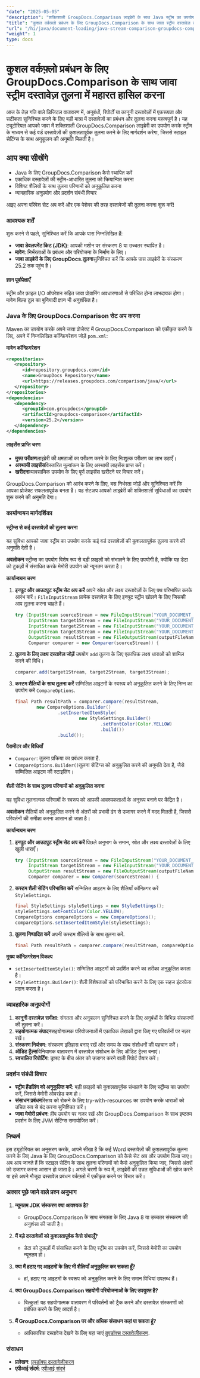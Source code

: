```yaml
---
"date": "2025-05-05"
"description": "शक्तिशाली GroupDocs.Comparison लाइब्रेरी के साथ Java स्ट्रीम का उपयोग करके Word दस्तावेज़ों की कुशलतापूर्वक तुलना करना सीखें। स्ट्रीम-आधारित तुलना में महारत हासिल करें और शैलियों को अनुकूलित करें।"
"title": "कुशल वर्कफ़्लो प्रबंधन के लिए GroupDocs.Comparison के साथ जावा स्ट्रीम दस्तावेज़ तुलना में महारत हासिल करना"
"url": "/hi/java/document-loading/java-stream-comparison-groupdocs-comparison/"
"weight": 1
type: docs
---
```

# कुशल वर्कफ़्लो प्रबंधन के लिए GroupDocs.Comparison के साथ जावा स्ट्रीम दस्तावेज़ तुलना में महारत हासिल करना

आज के तेज़ गति वाले डिजिटल वातावरण में, अनुबंधों, रिपोर्टों या कानूनी दस्तावेज़ों में एकरूपता और सटीकता सुनिश्चित करने के लिए बड़ी मात्रा में दस्तावेज़ों का प्रबंधन और तुलना करना महत्वपूर्ण है। यह ट्यूटोरियल आपको जावा में शक्तिशाली GroupDocs.Comparison लाइब्रेरी का उपयोग करके स्ट्रीम के माध्यम से कई वर्ड दस्तावेज़ों की कुशलतापूर्वक तुलना करने के लिए मार्गदर्शन करेगा, जिससे स्टाइल सेटिंग्स के साथ अनुकूलन की अनुमति मिलती है।

## आप क्या सीखेंगे
- Java के लिए GroupDocs.Comparison कैसे स्थापित करें
- एकाधिक दस्तावेज़ों की स्ट्रीम-आधारित तुलना को क्रियान्वित करना
- विशिष्ट शैलियों के साथ तुलना परिणामों को अनुकूलित करना
- व्यावहारिक अनुप्रयोग और प्रदर्शन संबंधी विचार

आइए अपना परिवेश सेट अप करें और एक पेशेवर की तरह दस्तावेजों की तुलना करना शुरू करें!

### आवश्यक शर्तें
शुरू करने से पहले, सुनिश्चित करें कि आपके पास निम्नलिखित हैं:
- **जावा डेवलपमेंट किट (JDK)**: आपकी मशीन पर संस्करण 8 या उच्चतर स्थापित है।
- **मावेन**: निर्भरताओं के प्रबंधन और परियोजना के निर्माण के लिए।
- **जावा लाइब्रेरी के लिए GroupDocs.तुलना**सुनिश्चित करें कि आपके पास लाइब्रेरी के संस्करण 25.2 तक पहुंच है।

#### ज्ञान पूर्वापेक्षाएँ
स्ट्रीम और फ़ाइल I/O ऑपरेशन सहित जावा प्रोग्रामिंग अवधारणाओं से परिचित होना लाभदायक होगा। मावेन बिल्ड टूल का बुनियादी ज्ञान भी अनुशंसित है।

### Java के लिए GroupDocs.Comparison सेट अप करना
Maven का उपयोग करके अपने जावा प्रोजेक्ट में GroupDocs.Comparison को एकीकृत करने के लिए, अपने में निम्नलिखित कॉन्फ़िगरेशन जोड़ें `pom.xml`:

**मावेन कॉन्फ़िगरेशन**
```xml
<repositories>
   <repository>
      <id>repository.groupdocs.com</id>
      <name>GroupDocs Repository</name>
      <url>https://releases.groupdocs.com/comparison/java/</url>
   </repository>
</repositories>
<dependencies>
   <dependency>
      <groupId>com.groupdocs</groupId>
      <artifactId>groupdocs-comparison</artifactId>
      <version>25.2</version>
   </dependency>
</dependencies>
```

#### लाइसेंस प्राप्ति चरण
- **मुफ्त परीक्षण**लाइब्रेरी की क्षमताओं का परीक्षण करने के लिए निःशुल्क परीक्षण का लाभ उठाएँ।
- **अस्थायी लाइसेंस**विस्तारित मूल्यांकन के लिए अस्थायी लाइसेंस प्राप्त करें।
- **खरीदना**व्यावसायिक उपयोग के लिए पूर्ण लाइसेंस खरीदने पर विचार करें।

GroupDocs.Comparison को आरंभ करने के लिए, बस निर्भरता जोड़ें और सुनिश्चित करें कि आपका प्रोजेक्ट सफलतापूर्वक बनता है। यह सेटअप आपको लाइब्रेरी की शक्तिशाली सुविधाओं का उपयोग शुरू करने की अनुमति देगा।

### कार्यान्वयन मार्गदर्शिका
#### स्ट्रीम्स से कई दस्तावेज़ों की तुलना करना
यह सुविधा आपको जावा स्ट्रीम का उपयोग करके कई वर्ड दस्तावेज़ों की कुशलतापूर्वक तुलना करने की अनुमति देती है।

**अवलोकन**
स्ट्रीम्स का उपयोग विशेष रूप से बड़ी फ़ाइलों को संभालने के लिए उपयोगी है, क्योंकि यह डेटा को टुकड़ों में संसाधित करके मेमोरी उपयोग को न्यूनतम करता है।

**कार्यान्वयन चरण**
1. **इनपुट और आउटपुट स्ट्रीम सेट अप करें**
   अपने स्रोत और लक्ष्य दस्तावेज़ों के लिए पथ परिभाषित करके आरंभ करें। `FileInputStream` प्रत्येक दस्तावेज़ के लिए इनपुट स्ट्रीम खोलने के लिए जिसकी आप तुलना करना चाहते हैं।
   ```java
   try (InputStream sourceStream = new FileInputStream("YOUR_DOCUMENT_DIRECTORY/SOURCE_WORD");
        InputStream target1Stream = new FileInputStream("YOUR_DOCUMENT_DIRECTORY/TARGET1_WORD");
        InputStream target2Stream = new FileInputStream("YOUR_DOCUMENT_DIRECTORY/TARGET2_WORD");
        InputStream target3Stream = new FileInputStream("YOUR_DOCUMENT_DIRECTORY/TARGET3_WORD");
        OutputStream resultStream = new FileOutputStream(outputFileName);
        Comparer comparer = new Comparer(sourceStream)) {
   ```

2. **तुलना के लिए लक्ष्य दस्तावेज़ जोड़ें**
   उपयोग `add` तुलना के लिए एकाधिक लक्ष्य धाराओं को शामिल करने की विधि।
   ```java
   comparer.add(target1Stream, target2Stream, target3Stream);
   ```

3. **कस्टम शैलियों के साथ तुलना करें**
   सम्मिलित आइटमों के स्वरूप को अनुकूलित करने के लिए निम्न का उपयोग करें `CompareOptions`.
   ```java
   final Path resultPath = comparer.compare(resultStream,
           new CompareOptions.Builder()
                   .setInsertedItemStyle(
                           new StyleSettings.Builder()
                                   .setFontColor(Color.YELLOW)
                                   .build())
                   .build());
   ```

**पैरामीटर और विधियाँ**
- `Comparer`: तुलना प्रक्रिया का प्रबंधन करता है.
- `CompareOptions.Builder()`तुलना सेटिंग्स को अनुकूलित करने की अनुमति देता है, जैसे सम्मिलित आइटम की स्टाइलिंग।

#### शैली सेटिंग के साथ तुलना परिणामों को अनुकूलित करना
यह सुविधा तुलनात्मक परिणामों के स्वरूप को आपकी आवश्यकताओं के अनुरूप बनाने पर केंद्रित है।

**अवलोकन**
शैलियों को अनुकूलित करने से अंतरों को प्रभावी ढंग से उजागर करने में मदद मिलती है, जिससे परिवर्तनों की समीक्षा करना आसान हो जाता है।

**कार्यान्वयन चरण**
1. **इनपुट और आउटपुट स्ट्रीम सेट अप करें**
   पिछले अनुभाग के समान, स्रोत और लक्ष्य दस्तावेज़ों के लिए खुली धाराएँ।
   ```java
   try (InputStream sourceStream = new FileInputStream("YOUR_DOCUMENT_DIRECTORY/SOURCE_WORD");
        InputStream target1Stream = new FileInputStream("YOUR_DOCUMENT_DIRECTORY/TARGET_WORD");
        OutputStream resultStream = new FileOutputStream(outputFileName);
        Comparer comparer = new Comparer(sourceStream)) {
   ```

2. **कस्टम शैली सेटिंग परिभाषित करें**
   सम्मिलित आइटम के लिए शैलियाँ कॉन्फ़िगर करें `StyleSettings`.
   ```java
   final StyleSettings styleSettings = new StyleSettings();
   styleSettings.setFontColor(Color.YELLOW);
   CompareOptions compareOptions = new CompareOptions();
   compareOptions.setInsertedItemStyle(styleSettings);
   ```

3. **तुलना निष्पादित करें**
   अपनी कस्टम शैलियों के साथ तुलना करें.
   ```java
   final Path resultPath = comparer.compare(resultStream, compareOptions);
   ```

**मुख्य कॉन्फ़िगरेशन विकल्प**
- `setInsertedItemStyle()`: सम्मिलित आइटमों को प्रदर्शित करने का तरीका अनुकूलित करता है।
- `StyleSettings.Builder()`: शैली विशेषताओं को परिभाषित करने के लिए एक सहज इंटरफ़ेस प्रदान करता है।

### व्यावहारिक अनुप्रयोगों
1. **कानूनी दस्तावेज़ समीक्षा**: संगतता और अनुपालन सुनिश्चित करने के लिए अनुबंधों के विभिन्न संस्करणों की तुलना करें।
2. **सहयोगात्मक संपादन**सहयोगात्मक परियोजनाओं में एकाधिक लेखकों द्वारा किए गए परिवर्तनों पर नज़र रखें।
3. **संस्करण नियंत्रण**: संस्करण इतिहास बनाए रखें और समय के साथ संशोधनों की पहचान करें।
4. **ऑडिट ट्रैल्स**विनियामक वातावरण में दस्तावेज़ संशोधन के लिए ऑडिट ट्रेल्स बनाएं।
5. **स्वचालित रिपोर्टिंग**: ड्राफ्ट के बीच अंतर को उजागर करने वाली रिपोर्ट तैयार करें।

### प्रदर्शन संबंधी विचार
- **स्ट्रीम हैंडलिंग को अनुकूलित करें**: बड़ी फ़ाइलों को कुशलतापूर्वक संभालने के लिए स्ट्रीम्स का उपयोग करें, जिससे मेमोरी ओवरहेड कम हो।
- **संसाधन प्रबंधन**रिसाव को रोकने के लिए try-with-resources का उपयोग करके धाराओं को उचित रूप से बंद करना सुनिश्चित करें।
- **जावा मेमोरी प्रबंधन**: हीप उपयोग पर नज़र रखें और GroupDocs.Comparison के साथ इष्टतम प्रदर्शन के लिए JVM सेटिंग्स समायोजित करें।

### निष्कर्ष
इस ट्यूटोरियल का अनुसरण करके, आपने सीखा है कि कई Word दस्तावेज़ों की कुशलतापूर्वक तुलना करने के लिए Java के लिए GroupDocs.Comparison को कैसे सेट अप और उपयोग किया जाए। अब आप जानते हैं कि स्टाइल सेटिंग के साथ तुलना परिणामों को कैसे अनुकूलित किया जाए, जिससे अंतरों को उजागर करना आसान हो जाता है। अगले चरणों के रूप में, लाइब्रेरी की उन्नत सुविधाओं की खोज करने या इसे अपने मौजूदा दस्तावेज़ प्रबंधन वर्कफ़्लो में एकीकृत करने पर विचार करें।

### अक्सर पूछे जाने वाले प्रश्न अनुभाग
1. **न्यूनतम JDK संस्करण क्या आवश्यक है?**
   - GroupDocs.Comparison के साथ संगतता के लिए Java 8 या उच्चतर संस्करण की अनुशंसा की जाती है।

2. **मैं बड़े दस्तावेज़ों को कुशलतापूर्वक कैसे संभालूँ?**
   - डेटा को टुकड़ों में संसाधित करने के लिए स्ट्रीम का उपयोग करें, जिससे मेमोरी का उपयोग न्यूनतम हो।

3. **क्या मैं हटाए गए आइटमों के लिए भी शैलियाँ अनुकूलित कर सकता हूँ?**
   - हां, हटाए गए आइटमों के स्वरूप को अनुकूलित करने के लिए समान विधियां उपलब्ध हैं।

4. **क्या GroupDocs.Comparison सहयोगी परियोजनाओं के लिए उपयुक्त है?**
   - बिल्कुल! यह सहयोगात्मक वातावरण में परिवर्तनों को ट्रैक करने और दस्तावेज़ संस्करणों को प्रबंधित करने के लिए आदर्श है।

5. **मैं GroupDocs.Comparison पर और अधिक संसाधन कहां पा सकता हूं?**
   - आधिकारिक दस्तावेज देखने के लिए यहां जाएं [ग्रुपडॉक्स दस्तावेज़ीकरण](https://docs.groupdocs.com/comparison/java/).

### संसाधन
- **प्रलेखन**: [ग्रुपडॉक्स दस्तावेज़ीकरण](https://docs.groupdocs.com/comparison/java/)
- **एपीआई संदर्भ**: [एपीआई संदर्भ](https://www.groupdocs.com/content/reports/documentation/api-reference/groupdocs-comparison-for-java-api)